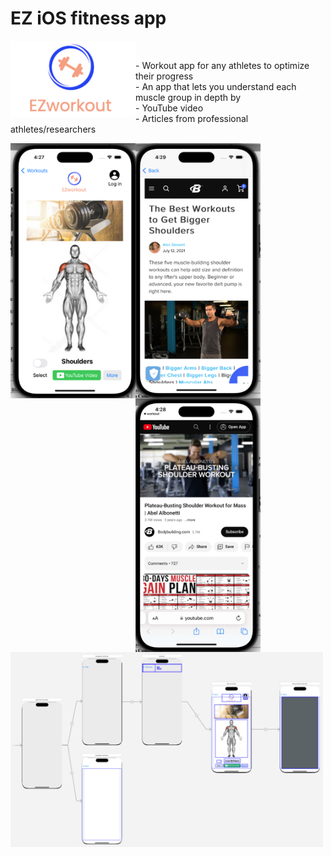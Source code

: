 # EZ iOS fitness app
<img align="left" alt="EZ app | app store" width="200px" src="https://raw.githubusercontent.com/Michael9905/iOS-workout-app/main/Documentation/Images/EZ_logo.png" /><br>

<p> - Workout app for any athletes to optimize their progress <br>
     - An app that lets you understand each muscle group in depth by <br>
         - YouTube video <br>
         - Articles from professional athletes/researchers <br>
 </p>
<img align="left" alt="EZ app | app store" width="200px" src="https://github.com/Michael9905/iOS-workout-app/blob/main/Documentation/Images/Picture2.png" />
<img align="left" alt="EZ app | app store" width="200px" src="https://github.com/Michael9905/iOS-workout-app/blob/main/Documentation/Images/Picture3.png" />
<img align="left" alt="EZ app | app store" width="200px" src="https://github.com/Michael9905/iOS-workout-app/blob/main/Documentation/Images/Picture5.png" />
<img align="left" alt="EZ app | app store" width="500px" src="https://github.com/Michael9905/iOS-workout-app/blob/main/Documentation/Images/Picture4.png" />



